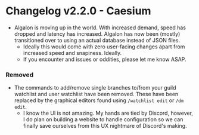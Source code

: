 # Changelog v2.2.0 - Caesium

- Algalon is moving up in the world. With increased demand, speed has dropped and latency has increased. Algalon has now been (mostly) transitioned over to using an actual database instead of JSON files.
   - Ideally this would come with zero user-facing changes apart from increased speed and snapiness. Ideally.
   - If you encounter and issues or oddities, please let me know ASAP.

### Removed
- The commands to add/remove single branches to/from your guild watchlist and user watchlist have been removed. These have been replaced by the graphical editors found using `/watchlist edit` or `/dm edit`.
   - I know the UI is not amazing. My hands are tied by Discord, however, I do plan on building a website to handle configuration so we can finally save ourselves from this UX nightmare of Discord's making.